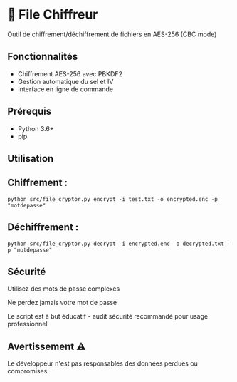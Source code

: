# 🔐 File Chiffreur

Outil de chiffrement/déchiffrement de fichiers en AES-256 (CBC mode)

## Fonctionnalités
- Chiffrement AES-256 avec PBKDF2
- Gestion automatique du sel et IV
- Interface en ligne de commande

## Prérequis
- Python 3.6+
- pip

## Utilisation

## Chiffrement :
````
python src/file_cryptor.py encrypt -i test.txt -o encrypted.enc -p "motdepasse"
````

## Déchiffrement :
````
python src/file_cryptor.py decrypt -i encrypted.enc -o decrypted.txt -p "motdepasse"
````
## Sécurité

Utilisez des mots de passe complexes

Ne perdez jamais votre mot de passe

Le script est à but éducatif - audit sécurité recommandé pour usage professionnel

## Avertissement ⚠️

Le développeur n'est pas responsables des données perdues ou compromises.
